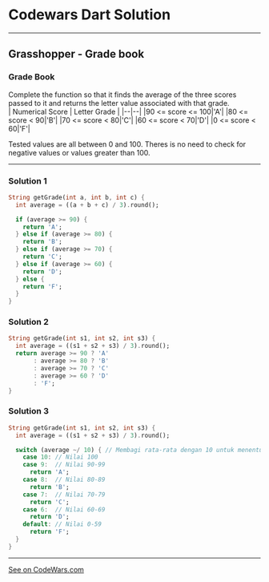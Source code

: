 # Codewars Dart Solution
---
## Grasshopper - Grade book

### Grade Book

Complete the function so that it finds the average of the three scores passed to it and returns the letter value associated with that grade.
<br>
| Numerical Score | Letter Grade |
|--|--|
|90 <= score <= 100|'A'|
|80 <= score < 90|'B'|
|70 <= score < 80|'C'|
|60 <= score < 70|'D'|
|0 <= score < 60|'F'|
<br>

Tested values are all between 0 and 100. Theres is no need to check for negative values or values greater than 100.

---


### Solution 1
```dart
String getGrade(int a, int b, int c) {
  int average = ((a + b + c) / 3).round();

  if (average >= 90) {
    return 'A';
  } else if (average >= 80) {
    return 'B';
  } else if (average >= 70) {
    return 'C';
  } else if (average >= 60) {
    return 'D';
  } else {
    return 'F';
  }
}
```

### Solution 2
```dart
String getGrade(int s1, int s2, int s3) {
  int average = ((s1 + s2 + s3) / 3).round();
  return average >= 90 ? 'A'
       : average >= 80 ? 'B'
       : average >= 70 ? 'C'
       : average >= 60 ? 'D'
       : 'F';
}

```

### Solution 3
```dart
String getGrade(int s1, int s2, int s3) {
  int average = ((s1 + s2 + s3) / 3).round();

  switch (average ~/ 10) { // Membagi rata-rata dengan 10 untuk menentukan puluhan
    case 10: // Nilai 100
    case 9:  // Nilai 90-99
      return 'A';
    case 8:  // Nilai 80-89
      return 'B';
    case 7:  // Nilai 70-79
      return 'C';
    case 6:  // Nilai 60-69
      return 'D';
    default: // Nilai 0-59
      return 'F';
  }
}

```

-------
[See on CodeWars.com](https://www.codewars.com/kata/55cbd4ba903825f7970000f5/train/dart)
